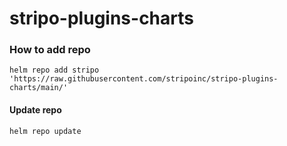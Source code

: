 # stripo-plugins-charts

### How to add repo
```
helm repo add stripo 'https://raw.githubusercontent.com/stripoinc/stripo-plugins-charts/main/'
```

#### Update repo
```
helm repo update
```